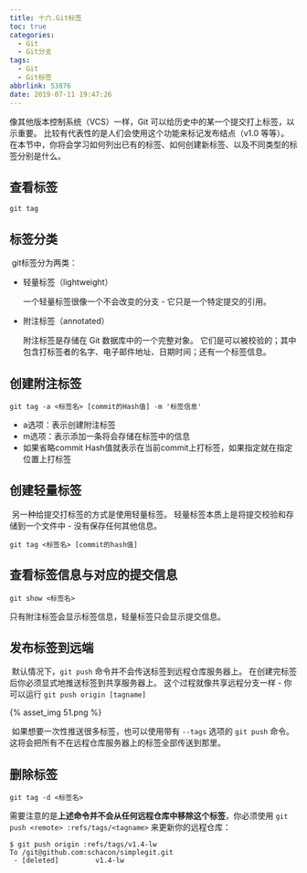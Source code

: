 ```yaml
---
title: 十六.Git标签
toc: true
categories:
  - Git
  - Git分支
tags:
  - Git
  - Git标签
abbrlink: 53876
date: 2019-07-11 19:47:26
---
```


像其他版本控制系统（VCS）一样，Git 可以给历史中的某一个提交打上标签，以示重要。 比较有代表性的是人们会使用这个功能来标记发布结点（v1.0 等等）。<!--more--> 在本节中，你将会学习如何列出已有的标签、如何创建新标签、以及不同类型的标签分别是什么。

## **查看标签**

```shell
git tag
```



## **标签分类**

​	git标签分为两类：

- 轻量标签（lightweight）

  一个轻量标签很像一个不会改变的分支 - 它只是一个特定提交的引用。

- 附注标签（annotated）

  附注标签是存储在 Git 数据库中的一个完整对象。 它们是可以被校验的；其中包含打标签者的名字、电子邮件地址、日期时间；还有一个标签信息。

## **创建附注标签**

```shell
git tag -a <标签名> [commit的Hash值] -m '标签信息'
```

- a选项：表示创建附注标签
- m选项：表示添加一条将会存储在标签中的信息
- 如果省略commit Hash值就表示在当前commit上打标签，如果指定就在指定位置上打标签



## **创建轻量标签**

​	另一种给提交打标签的方式是使用轻量标签。 轻量标签本质上是将提交校验和存储到一个文件中 - 没有保存任何其他信息。 

```shell
git tag <标签名> [commit的hash值]
```



## **查看标签信息与对应的提交信息**

```shell
git show <标签名>
```

只有附注标签会显示标签信息，轻量标签只会显示提交信息。



## **发布标签到远端**

​	默认情况下，`git push` 命令并不会传送标签到远程仓库服务器上。 在创建完标签后你必须显式地推送标签到共享服务器上。 这个过程就像共享远程分支一样 - 你可以运行 `git push origin [tagname]`

{% asset_img 51.png %}



​	如果想要一次性推送很多标签，也可以使用带有 `--tags` 选项的 `git push` 命令。 这将会把所有不在远程仓库服务器上的标签全部传送到那里。



## **删除标签**

```shell
git tag -d <标签名>
```

需要注意的是**上述命令并不会从任何远程仓库中移除这个标签**，你必须使用 `git push <remote> :refs/tags/<tagname>` 来更新你的远程仓库：

```shell
$ git push origin :refs/tags/v1.4-lw
To /git@github.com:schacon/simplegit.git
 - [deleted]         v1.4-lw
```

